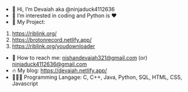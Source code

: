 - 👋 Hi, I’m Devaiah aka @ninjaduck4112636
- 🐸 I’m interested in coding and Python is :heart:
- 🦊 My Project: 
1. https://riblink.org/ 
2. https://brotonrecord.netlify.app/
3. https://riblink.org/youdownloader
- 🥝 How to reach me: nishandevaiah321@gmail.com (or) ninjaduck4112636@gmail.com
- 🔥 My blog: https://devaiah.netlify.app/
- 👨🏽‍💻 Programming Langage: C, C++, Java, Python, SQL, HTML, CSS, Javascript

<!---
ninjaduck4112636/ninjaduck4112636 is a ✨ special ✨ repository because its `README.md` (this file) appears on your GitHub profile.
You can click the Preview link to take a look at your changes.
--->
